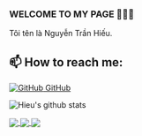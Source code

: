 ### WELCOME TO MY PAGE 👋👋👋
Tôi tên là Nguyễn Trần Hiếu. <br>
## 📫 How to reach me: 

 [![GitHub](https://i.stack.imgur.com/tskMh.png) GitHub](https://github.com/tranhieu1906/)


![Hieu's github stats](https://github-readme-stats-git-masterrstaa-rickstaa.vercel.app/api?username=tranhieu1906&show_icons=true&theme=tokyonight&hide=contribs,prs,issues)

<a href="https://github.com/tranhieu1906/Instagram">
  <!-- Change the `github-readme-stats.anuraghazra1.vercel.app` to `github-readme-stats.vercel.app`  -->
  <img align="center" src="https://github-readme-stats.anuraghazra1.vercel.app/api/pin/?username=tranhieu1906&repo=Instagram&theme=radical" />
</a>    
<a href="https://github.com/tranhieu1906/e-commerce">
  <!-- Change the `github-readme-stats.anuraghazra1.vercel.app` to `github-readme-stats.vercel.app`  -->
  <img align="center" src="https://github-readme-stats.anuraghazra1.vercel.app/api/pin/?username=tranhieu1906&repo=e-commerce&theme=merko" />
</a>

<a href="https://github.com/tranhieu1906/financial_management">
  <!-- Change the `github-readme-stats.anuraghazra1.vercel.app` to `github-readme-stats.vercel.app`  -->
  <img align="center" src="https://github-readme-stats.anuraghazra1.vercel.app/api/pin/?username=tranhieu1906&repo=financial_management&theme=gruvbox" />
</a>    



